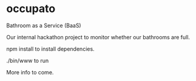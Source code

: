occupato
========

Bathroom as a Service (BaaS)

Our internal hackathon project to monitor whether our bathrooms are full.

npm install to install dependencies.

./bin/www to run

More info to come.
